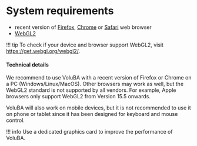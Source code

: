# System requirements


- recent version of [Firefox](https://mozilla.org/en/firefox/new/), [Chrome](https://google.com/intl/en/chrome/) or [Safari](https://www.apple.com/de/safari/) web browser
- [WebGL2](https://www.khronos.org/webgl/)

!!! tip
    To check if your device and browser support WebGL2, visit <https://get.webgl.org/webgl2/>.

<h4>Technical details</h4>

We recommend to use VoluBA with a recent version of Firefox or Chrome on a PC (Windows/Linux/MacOS). 
Other browsers may work as well, but the WebGL2 standard is not supported by all vendors. For example, Apple browsers only support WebGL2 from Version 15.5 onwards.

VoluBA will also work on mobile devices, but it is not recommended to use it on phone or tablet since it has been designed for keyboard and mouse control.

!!! info
    Use a dedicated graphics card to improve the performance of VoluBA.